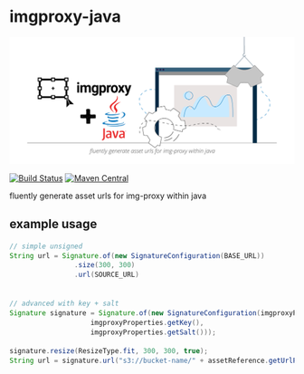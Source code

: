 # imgproxy-java

![logo](assets/imgproxy-java-logo.svg)


[![Build Status](https://travis-ci.com/rocketbase-io/imgproxy-java.svg?branch=master)](https://travis-ci.com/rocketbase-io/imgproxy-java)
[![Maven Central](https://maven-badges.herokuapp.com/maven-central/io.rocketbase.asset/imgproxy/badge.svg)](https://maven-badges.herokuapp.com/maven-central/io.rocketbase.asset/imgproxy)

fluently generate asset urls for img-proxy within java

## example usage

````java
// simple unsigned 
String url = Signature.of(new SignatureConfiguration(BASE_URL))
                .size(300, 300)
                .url(SOURCE_URL)


// advanced with key + salt
Signature signature = Signature.of(new SignatureConfiguration(imgproxyProperties.getBaseurl(),
                    imgproxyProperties.getKey(),
                    imgproxyProperties.getSalt()));

signature.resize(ResizeType.fit, 300, 300, true);
String url = signature.url("s3://bucket-name/" + assetReference.getUrlPath());

````
